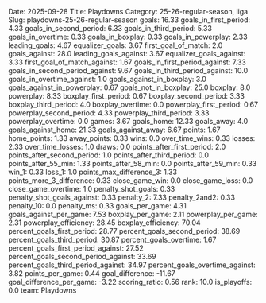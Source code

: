 Date: 2025-09-28
Title: Playdowns
Category: 25-26-regular-season, liga
Slug: playdowns-25-26-regular-season
goals: 16.33
goals_in_first_period: 4.33
goals_in_second_period: 6.33
goals_in_third_period: 5.33
goals_in_overtime: 0.33
goals_in_boxplay: 0.33
goals_in_powerplay: 2.33
leading_goals: 4.67
equalizer_goals: 3.67
first_goal_of_match: 2.0
goals_against: 28.0
leading_goals_against: 3.67
equalizer_goals_against: 3.33
first_goal_of_match_against: 1.67
goals_in_first_period_against: 7.33
goals_in_second_period_against: 9.67
goals_in_third_period_against: 10.0
goals_in_overtime_against: 1.0
goals_against_in_boxplay: 3.0
goals_against_in_powerplay: 0.67
goals_not_in_boxplay: 25.0
boxplay: 8.0
powerplay: 8.33
boxplay_first_period: 0.67
boxplay_second_period: 3.33
boxplay_third_period: 4.0
boxplay_overtime: 0.0
powerplay_first_period: 0.67
powerplay_second_period: 4.33
powerplay_third_period: 3.33
powerplay_overtime: 0.0
games: 3.67
goals_home: 12.33
goals_away: 4.0
goals_against_home: 21.33
goals_against_away: 6.67
points: 1.67
home_points: 1.33
away_points: 0.33
wins: 0.0
over_time_wins: 0.33
losses: 2.33
over_time_losses: 1.0
draws: 0.0
points_after_first_period: 2.0
points_after_second_period: 1.0
points_after_third_period: 0.0
points_after_55_min: 1.33
points_after_58_min: 0.0
points_after_59_min: 0.33
win_1: 0.33
loss_1: 1.0
points_max_difference_3: 1.33
points_more_3_difference: 0.33
close_game_win: 0.0
close_game_loss: 0.0
close_game_overtime: 1.0
penalty_shot_goals: 0.33
penalty_shot_goals_against: 0.33
penalty_2: 7.33
penalty_2and2: 0.33
penalty_10: 0.0
penalty_ms: 0.33
goals_per_game: 4.31
goals_against_per_game: 7.53
boxplay_per_game: 2.11
powerplay_per_game: 2.31
powerplay_efficiency: 28.45
boxplay_efficiency: 70.04
percent_goals_first_period: 28.77
percent_goals_second_period: 38.69
percent_goals_third_period: 30.87
percent_goals_overtime: 1.67
percent_goals_first_period_against: 27.52
percent_goals_second_period_against: 33.69
percent_goals_third_period_against: 34.97
percent_goals_overtime_against: 3.82
points_per_game: 0.44
goal_difference: -11.67
goal_difference_per_game: -3.22
scoring_ratio: 0.56
rank: 10.0
is_playoffs: 0.0
team: Playdowns
